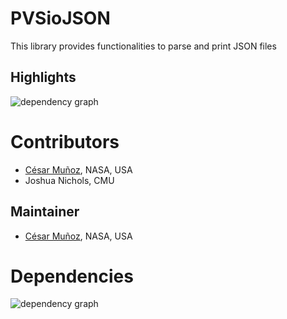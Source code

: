 # PVSioJSON

This library provides functionalities to parse and print JSON files

## Highlights

![dependency graph](./pvsio_utils-PVSioJSON-zoomed.svg "Dependency Graph")

# Contributors
* [César Muñoz](http://shemesh.larc.nasa.gov/people/cam), NASA, USA
* Joshua Nichols, CMU

## Maintainer
* [César Muñoz](http://shemesh.larc.nasa.gov/people/cam), NASA, USA

# Dependencies
![dependency graph](./pvsio_utils-PVSioJSON.svg "Dependency Graph")
